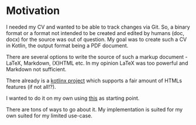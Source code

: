 # Motivation

I needed my CV and wanted to be able to track changes via Git. 
So, a binary format or a format not intended to be created and edited by humans (doc, docx) for the source was out of question. My goal was to create such a CV in Kotlin, the output format being a PDF document.

There are several options to write the source of such a markup document - LaTeX, Markdown, (X)HTML etc. In my opinion LaTeX was too powerful and Markdown not sufficient.

There already is a [kotlinx project](https://github.com/Kotlin/kotlinx.html) which supports a fair amount of HTMLs features (if not all!?).

I wanted to do it on my own using [this](https://try.kotlinlang.org/#/Examples/Longer%20examples/HTML%20Builder/HTML%20Builder.kt) as starting point.

There are tons of ways to go about it. My implementation is suited for my own suited for my limited use-case.
